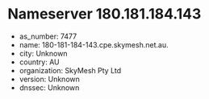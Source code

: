 # Nameserver 180.181.184.143

* as_number: 7477
* name: 180-181-184-143.cpe.skymesh.net.au.
* city: Unknown
* country: AU
* organization: SkyMesh Pty Ltd
* version: Unknown
* dnssec: Unknown
